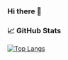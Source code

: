 ### Hi there 👋

<!--
**Xehnsucht/Xehnsucht** is a ✨ _special_ ✨ repository because its `README.md` (this file) appears on your GitHub profile.

Here are some ideas to get you started:
- 🌱 I’m currently learning ...
-->
### 📈 GitHub Stats
[![Top Langs](https://github-readme-stats.vercel.app/api/top-langs/?username=Xehnsucht)](https://github.com/Xehnsucht/github-readme-stats)
